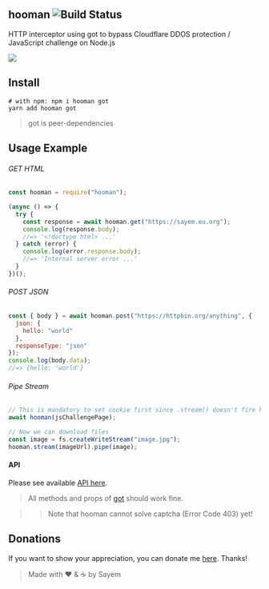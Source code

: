 ## hooman ![Build Status](https://img.shields.io/travis/sayem314/hooman.svg?style=flat-square&label=daily+builds)

HTTP interceptor using got to bypass Cloudflare DDOS protection / JavaScript challenge on Node.js

![](https://github.com/sayem314/hooman/raw/master/screenshot.png)

## Install

```shell
# with npm: npm i hooman got
yarn add hooman got
```

> got is peer-dependencies

## Usage Example

###### GET HTML

```js
const hooman = require("hooman");

(async () => {
  try {
    const response = await hooman.get("https://sayem.eu.org");
    console.log(response.body);
    //=> '<!doctype html> ...'
  } catch (error) {
    console.log(error.response.body);
    //=> 'Internal server error ...'
  }
})();
```

###### POST JSON

```js
const { body } = await hooman.post("https://httpbin.org/anything", {
  json: {
    hello: "world"
  },
  responseType: "json"
});
console.log(body.data);
//=> {hello: 'world'}
```

###### Pipe Stream

```js
// This is mandatory to set cookie first since .stream() doesn't fire hooks
await hooman(jsChallengePage);

// Now we can download files
const image = fs.createWriteStream("image.jpg");
hooman.stream(imageUrl).pipe(image);
```

#### API

Please see available [API here](https://github.com/sindresorhus/got/blob/master/readme.md#api).

> All methods and props of [got](https://github.com/sindresorhus/got) should work fine.

> > Note that hooman cannot solve captcha (Error Code 403) yet!

## Donations

If you want to show your appreciation, you can donate me [here](https://sayem.eu.org/donate). Thanks!

> Made with :heart: & :coffee: by Sayem
